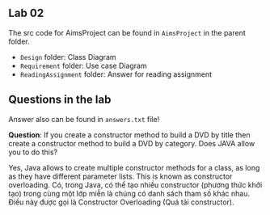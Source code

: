 ## Lab 02

The src code for AimsProject can be found in `AimsProject` in the parent folder.  

- `Design` folder: Class Diagram
- `Requirement` folder: Use case Diagram
- `ReadingAssignment` folder: Answer for reading assignment


## Questions in the lab

Answer also can be found in `answers.txt` file!

**Question**: If you create a constructor method to build a DVD by title then create a constructor method to build 
a DVD by category. Does JAVA allow you to do this?  

Yes, Java allows to create multiple constructor methods for a class, as long as they have different parameter lists. This is known as constructor overloading.
Có, trong Java, có thể tạo nhiều constructor (phương thức khởi tạo) trong cùng một lớp miễn là chúng có danh sách tham số khác nhau. Điều này được gọi là Constructor Overloading (Quá tải constructor).